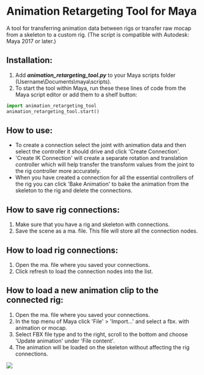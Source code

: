 # Animation Retargeting Tool for Maya

A tool for transferring animation data between rigs or transfer raw mocap from a skeleton to a custom rig. (The script is compatible with Autodesk: Maya 2017 or later.)

## Installation:
1. Add ***animation_retargeting_tool.py*** to your Maya scripts folder (Username\Documents\maya\scripts).
2. To start the tool within Maya, run these these lines of code from the Maya script editor or add them to a shelf button:

```python
import animation_retargeting_tool
animation_retargeting_tool.start()
```

## How to use:

* To create a connection select the joint with animation data and then select the controller it should drive and click 'Create Connection'.
* 'Create IK Connection' will create a separate rotation and translation controller which will help transfer the transform values from the joint to the rig controller more accurately.
* When you have created a connection for all the essential controllers of the rig you can click 'Bake Animation' to bake the animation from the skeleton to the rig and delete the connections.

## How to save rig connections:
1. Make sure that you have a rig and skeleton with connections.
2. Save the scene as a ma. file. This file will store all the connection nodes.

## How to load rig connections:
1. Open the ma. file where you saved your connections.
2. Click refresh to load the connection nodes into the list.

## How to load a new animation clip to the connected rig:
1. Open the ma. file where you saved your connections.
2. In the top menu of Maya click 'File' > 'Import...' and select a fbx. with animation or mocap.
3. Select FBX file type and to the right, scroll to the bottom and choose 'Update animation' under 'File content'. 
4. The animation will be loaded on the skeleton without affecting the rig connections.

![](https://github.com/joaen/animation_retargeting_tool/blob/main/images/load_fbx.gif)
